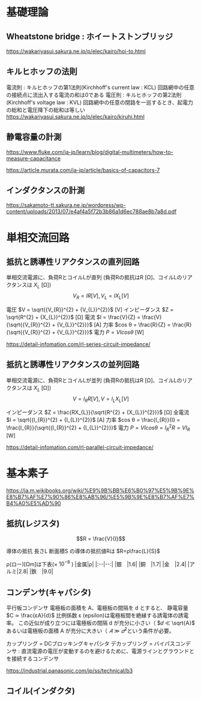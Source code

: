 # 基礎理論
## Wheatstone bridge : ホイートストンブリッジ
https://wakariyasui.sakura.ne.jp/p/elec/kairo/hoi-to.html

## キルヒホッフの法則
電流則 : キルヒホッフの第1法則(Kirchhoff's current law : KCL)
回路網中の任意の接続点に流出入する電流の和は0である
電圧則 : キルヒホッフの第2法則(Kirchhoff's voltage law : KVL)
回路網中の任意の閉路を一巡するとき、起電力の総和と電圧降下の総和は等しい
https://wakariyasui.sakura.ne.jp/p/elec/kairo/kiruhi.html



## 静電容量の計測
https://www.fluke.com/ja-jp/learn/blog/digital-multimeters/how-to-measure-capacitance

https://article.murata.com/ja-jp/article/basics-of-capacitors-7


## インダクタンスの計測
https://sakamoto-tt.sakura.ne.jp/wordpress/wp-content/uploads/2013/07/e4af4a5f72b3b86a1d6ec788ae8b7a8d.pdf


# 単相交流回路

## 抵抗と誘導性リアクタンスの直列回路
単相交流電源に、負荷RとコイルLが直列
(負荷Rの抵抗はR [Ω]、コイルLのリアクタンスは $X_{L}$ [Ω])
$$V_{R} = IR [V] , V_{L} = IX_{L} [V]$$

電圧 $V = \sqrt{{V_{R}}^{2} + {V_{L}}^{2}}$ [V]
インピーダンス $Z = \sqrt{R^{2} + {X_{L}}^{2}}$ [Ω]
電流 $I = \frac{V}{Z} = \frac{V}{\sqrt{{V_{R}}^{2} + {V_{L}}^{2}}}$ [A] 
力率 $cos θ = \frac{R}{Z} = \frac{R}{\sqrt{{V_{R}}^{2} + {V_{L}}^{2}}}$ 
電力 $P= VI cos θ$ [W] 

https://detail-infomation.com/rl-series-circuit-impedance/

## 抵抗と誘導性リアクタンスの並列回路
単相交流電源に、負荷RとコイルLが並列
(負荷Rの抵抗はR [Ω]、コイルLのリアクタンスは $X_{L}$ [Ω])
$$V = I_{R}R [V] , V = I_{L}X_{L} [V]$$

インピーダンス $Z = \frac{RX_{L}}{\sqrt{R^{2} + {X_{L}}^{2}}}$ [Ω]
全電流 $I = \sqrt{{I_{R}}^{2} + {I_{L}}^{2}}$ [A] 
力率 $cos θ = \frac{I_{R}}{I} = \frac{I_{R}}{\sqrt{{I_{R}}^{2} + {I_{L}}^{2}}}$
電力 $P= VIcos θ = {I_{R}}^{2}R = VI_{R}$ [W]

https://detail-infomation.com/rl-parallel-circuit-impedance/


# 基本素子

https://ja.m.wikibooks.org/wiki/%E9%9B%BB%E6%B0%97%E5%9B%9E%E8%B7%AF%E7%90%86%E8%AB%96/%E5%9B%9E%E8%B7%AF%E7%B4%A0%E5%AD%90

## 抵抗(レジスタ)
$$R = \frac{V}{I}$$


導体の抵抗
長さL
断面積S
の導体の抵抗値Rは
$R=ρ\frac{L}{S}$

ρ(ロー)[Ωm]は下表(× $10^{-8}$ )
|金属|ρ|
|:--|--:|
|銀　|1.6|
|銅　|1.7|
|金　|2.4|
|アルミ|2.8|
|鉄　|9.0|


## コンデンサ(キャパシタ)
平行板コンデンサ
電極板の面積を A、電極板の間隔を d とすると、
静電容量 $C ≃ \frac{εA}{d}$
比例係数 ε (epsilon)は電極板間を絶縁する誘電体の誘電率。
この近似が成り立つには電極板の間隔 d が充分に小さい（
$𝑑 ≪ \sqrt{A}$
あるいは電極板の面積 A が充分に大きい（
$𝐴 ≫ 𝑑^{2}$という条件が必要。

カップリング = DCブロッキングキャパシタ
デカップリング = バイパスコンデンサ : 直流電源の電圧が変動するのを避けるために、電源ラインとグラウンドとを接続するコンデンサ


https://industrial.panasonic.com/jp/ss/technical/b3



## コイル(インダクタ)

